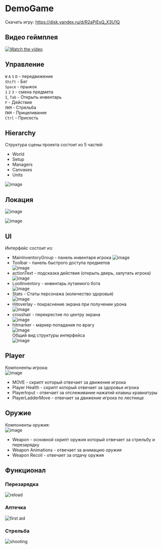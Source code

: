 # DemoGame
Скачать игру: https://disk.yandex.ru/d/R2aPjEsQ_X3U1Q
## Видео геймплея
[![Watch the video](http://img.youtube.com/vi/J-FP1Vwp6-M/0.jpg)](https://youtu.be/J-FP1Vwp6-M)

## Управление
`W` `A` `S` `D` - передвижение<br>
`Shift` - Бег<br>
`Space` - прыжок<br>
`1` `2` `3` - смена предмета<br>
`I`, `Tab` - Открыть инвентарь<br>
`F` - Действие<br>
`ЛКМ` - Стрельба<br>
`ПКМ` - Прицеливание<br>
`Ctrl` - Присесть<br>


## Hierarchy
Структура сцены проекта состоит из 5 частей:
* World
* Setup
* Managers
* Canvases
* Units
  
![image](https://github.com/user-attachments/assets/c415191d-7112-4b83-a770-b62d50008f85)


## Локация 
![image](https://github.com/user-attachments/assets/228053ed-cac7-409f-87ac-d0afe1ddb052)

![image](https://github.com/user-attachments/assets/411bc48c-dc18-49db-a24f-73a48740e450)


## UI
Интерфейс состоит из:
* MainInventoryGroup - панель инвентаря игрока
  ![image](https://github.com/user-attachments/assets/7353f8bc-a24e-48f9-a900-16cb39a6e5b6)
* Toolbar - панель быстрого доступа предметов<br>
  ![image](https://github.com/user-attachments/assets/d020289d-3c7d-4b86-be58-451cd9da4ce2)
* actionText - подсказка действия (открыть дверь, залутать игрока)<br>
![image](https://github.com/user-attachments/assets/a8c6e90f-4101-433a-be40-1625cadf27d0)
* LootInventory - инвентарь лутаемого бота<br>
![image](https://github.com/user-attachments/assets/e489807d-53e2-402f-b60b-a1c2b6e9f737)
* Stats - Статы персонажа (количество здоровья)<br>
![image](https://github.com/user-attachments/assets/a13d7014-fc8f-419f-a43e-3bd7e3adeda4)
* Hitoverlay - покраснение экрана при получении урона<br>
![image](https://github.com/user-attachments/assets/83de3dc6-031b-4f0f-a9ef-205d15aefcde)
* crosshair - перекрестие по центру экрана<br>
![image](https://github.com/user-attachments/assets/5a8bdd37-952c-4536-9ddb-193338e223a8)
* hitmarker - маркер попадания по врагу<br>
![image](https://github.com/user-attachments/assets/9cd7684c-0fc8-4b2c-9878-6da385663460)
<br>Общий вид структуры интерфейса<br>
![image](https://github.com/user-attachments/assets/704de67a-1bc4-42d3-b5f6-6d2b9cd3104d)

## Player
Компоненты игрока:<br>
![image](https://github.com/user-attachments/assets/b28d5d4d-15c5-4156-a9c7-226533d79eef)

* MOVE - скрипт который отвечает за движение игрока
* Player Health - скрипт который отвечает за здоровье игрока
* PlayerInput - отвечает за отслеживание нажатий клавиш кравиатуры
* PlayerLadderMove - отвечает за движение игрока по лестнице

## Оружие
Компоненты оружия: <br>
![image](https://github.com/user-attachments/assets/ce8a194a-1e3e-4f56-a2c6-c3000d9fe373)

* Weapon - основной скрипт оружия который отвечает за стрельбу и перезарядку
* Weapon Animations - отвечает за анимацию оружия
* Weapon Recoil - отвечает за отдачу оружия

## Функционал

### Перезарядка
![reload](https://github.com/user-attachments/assets/af2f59b1-2c87-4118-9f74-16f72deca694)

### Аптечка
![first aid](https://github.com/user-attachments/assets/71defd20-30d7-4f84-8044-41239ba19543)

### Стрельба
![shooting](https://github.com/user-attachments/assets/22392dd6-4be5-43b4-a4b5-0f33a621af17)






